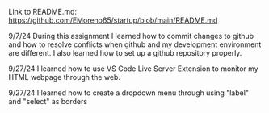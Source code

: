 Link to README.md: https://github.com/EMoreno65/startup/blob/main/README.md

9/7/24
During this assignment I learned how to commit changes to github and how to resolve conflicts when github and my development environment are different. 
I also learned how to set up a github repository properly.

9/27/24
I learned how to use VS Code Live Server Extension to monitor my HTML webpage through the web.

9/27/24
I learned how to create a dropdown menu through using "label" and "select" as borders